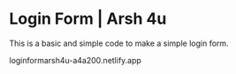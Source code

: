 # Login Form | Arsh 4u

This is a basic and simple code to make a simple login form.


loginformarsh4u-a4a200.netlify.app
